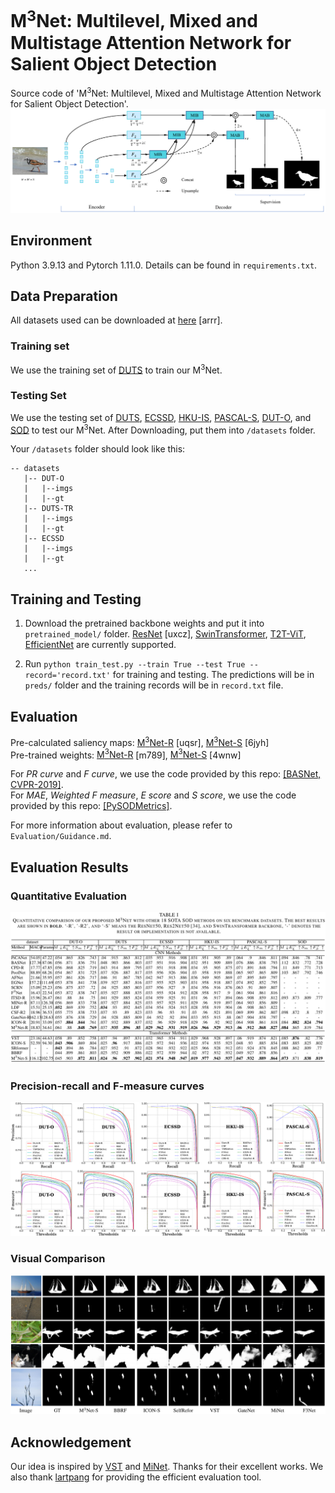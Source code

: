 # M<sup>3</sup>Net: Multilevel, Mixed and Multistage Attention Network for Salient Object Detection
Source code of 'M<sup>3</sup>Net: Multilevel, Mixed and Multistage Attention Network for Salient Object Detection'. 
![](./figures/Overview.png)

## Environment

Python 3.9.13 and Pytorch 1.11.0. Details can be found in `requirements.txt`. 

## Data Preparation
All datasets used can be downloaded at [here](https://pan.baidu.com/s/1fw4uB6W8psX7roBOgbbXyA) [arrr].

### Training set
We use the training set of [DUTS](http://saliencydetection.net/duts/) to train our M<sup>3</sup>Net. 

### Testing Set
We use the testing set of [DUTS](http://saliencydetection.net/duts/), [ECSSD](http://www.cse.cuhk.edu.hk/leojia/projects/hsaliency/dataset.html), [HKU-IS](https://i.cs.hku.hk/~gbli/deep_saliency.html), [PASCAL-S](http://cbi.gatech.edu/salobj/), [DUT-O](http://saliencydetection.net/dut-omron/), and [SOD](http://elderlab.yorku.ca/SOD.) to test our M<sup>3</sup>Net. After Downloading, put them into `/datasets` folder.

Your `/datasets` folder should look like this:

````
-- datasets
   |-- DUT-O
   |   |--imgs
   |   |--gt
   |-- DUTS-TR
   |   |--imgs
   |   |--gt
   |-- ECSSD
   |   |--imgs
   |   |--gt
   ...
````

## Training and Testing
1. Download the pretrained backbone weights and put it into `pretrained_model/` folder. [ResNet](https://pan.baidu.com/s/1JBEa06CT4hYh8hR7uuJ_3A) [uxcz], [SwinTransformer](https://github.com/microsoft/Swin-Transformer), [T2T-ViT](https://github.com/yitu-opensource/T2T-ViT), [EfficientNet](https://github.com/lukemelas/EfficientNet-PyTorch) are currently supported. 

2. Run `python train_test.py --train True --test True --record='record.txt'` for training and testing. The predictions will be in `preds/` folder and the training records will be in `record.txt` file. 

## Evaluation
Pre-calculated saliency maps: [M<sup>3</sup>Net-R](https://pan.baidu.com/s/1q4Sp_M-Ph58OsCX1f_c0Ow) [uqsr], [M<sup>3</sup>Net-S](https://pan.baidu.com/s/1m1jF69FaavK4vbPp3B6AcQ) [6jyh]\
Pre-trained weights: [M<sup>3</sup>Net-R](https://pan.baidu.com/s/15vG8N8y-BFv60O_j3C_Uhw) [m789], [M<sup>3</sup>Net-S](https://pan.baidu.com/s/1ZEXR1QD2AMWQfBhxp5f8VA) [4wnw]

For *PR curve* and *F curve*, we use the code provided by this repo: [[BASNet, CVPR-2019]](https://github.com/xuebinqin/Binary-Segmentation-Evaluation-Tool). \
For *MAE*, *Weighted F measure*, *E score* and *S score*, we use the code provided by this repo: [[PySODMetrics]](https://github.com/lartpang/PySODMetrics). 

For more information about evaluation, please refer to `Evaluation/Guidance.md`. 

## Evaluation Results
### Quantitative Evaluation
![](./figures/Quantitative_comparison.png)

### Precision-recall and F-measure curves
![](./figures/PR&Fm_curves.png)

### Visual Comparison
![](./figures/Visual_comparison.png)

## Acknowledgement
Our idea is inspired by [VST](https://github.com/nnizhang/VST) and [MiNet](https://github.com/lartpang/MINet). Thanks for their excellent works. 
We also thank [lartpang](https://github.com/lartpang/PySODMetrics) for providing the efficient evaluation tool. 

<!--
## Citation
If you think our work is helpful, please cite 
```

```
-->
